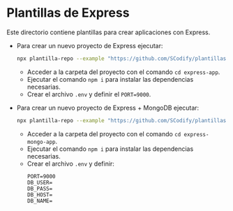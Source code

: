 # Plantillas de Express

Este directorio contiene plantillas para crear aplicaciones con Express.

- Para crear un nuevo proyecto de Express ejecutar:
    ```bash
    npx plantilla-repo --example "https://github.com/SCodify/plantillas-express" --example-path "plantilla-express" express-app
    ```
    - Acceder a la carpeta del proyecto con el comando `cd express-app`.
    - Ejecutar el comando `npm i` para instalar las dependencias necesarias.
    - Crear el archivo `.env` y definir el `PORT=9000`.

- Para crear un nuevo proyecto de Express + MongoDB ejecutar:
    ```bash
    npx plantilla-repo --example "https://github.com/SCodify/plantillas-express" --example-path "plantilla-express-mongodb" express-mongo-app
    ```
    - Acceder a la carpeta del proyecto con el comando `cd express-mongo-app`.
    - Ejecutar el comando `npm i` para instalar las dependencias necesarias.
    - Crear el archivo `.env` y definir:
        ```
        PORT=9000
        DB_USER=
        DB_PASS=
        DB_HOST=
        DB_NAME=
        ```